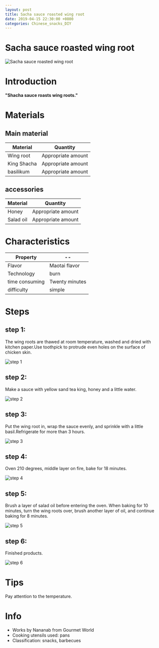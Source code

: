 ```yaml
---
layout: post
title: Sacha sauce roasted wing root
date: 2019-04-15 22:30:00 +0800
categories: Chinese_snacks_DIY
---
```


# Sacha sauce roasted wing root

![Sacha sauce roasted wing root]({{site.baseurl}}/img/410959/410959.jpg)

# Introduction

**"Shacha sauce roasts wing roots."**

# Materials


## Main material

Material|Quantity
--|--
Wing root|Appropriate amount
King Shacha|Appropriate amount
basilikum|Appropriate amount

## accessories

Material|Quantity
--|--
Honey|Appropriate amount
Salad oil|Appropriate amount

# Characteristics

Property|--
--|--
Flavor|Maotai flavor
Technology|burn
time consuming|Twenty minutes
difficulty|simple

# Steps

## step 1:

The wing roots are thawed at room temperature, washed and dried with kitchen paper.Use toothpick to protrude even holes on the surface of chicken skin.

![step 1]({{site.baseurl}}/img/410959/1.jpg)

## step 2:

Make a sauce with yellow sand tea king, honey and a little water.

![step 2]({{site.baseurl}}/img/410959/2.jpg)

## step 3:

Put the wing root in, wrap the sauce evenly, and sprinkle with a little basil.Refrigerate for more than 3 hours.

![step 3]({{site.baseurl}}/img/410959/3.jpg)

## step 4:

Oven 210 degrees, middle layer on fire, bake for 18 minutes.

![step 4]({{site.baseurl}}/img/410959/4.jpg)

## step 5:

Brush a layer of salad oil before entering the oven. When baking for 10 minutes, turn the wing roots over, brush another layer of oil, and continue baking for 8 minutes.

![step 5]({{site.baseurl}}/img/410959/5.jpg)

## step 6:

Finished products.

![step 6]({{site.baseurl}}/img/410959/6.jpg)

# Tips

Pay attention to the temperature.

# Info

- Works by Nananab from Gourmet World
- Cooking utensils used: pans
- Classification: snacks, barbecues